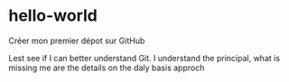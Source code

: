 # hello-world
Créer mon premier dépot sur GitHub

Lest see if I can better understand Git.
I understand the principal, what is missing me are the details on the daly basis approch
